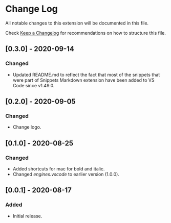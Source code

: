 # Change Log

All notable changes to this extension will be documented in this file.

Check [Keep a Changelog](http://keepachangelog.com/) for recommendations on how to structure this file.

## [0.3.0] - 2020-09-14

### Changed

- Updated README.md to reflect the fact that most of the snippets that were part of Snippets Markdown extension have been added to VS Code since v1.49.0.

## [0.2.0] - 2020-09-05

### Changed

- Change logo.

## [0.1.0] - 2020-08-25

### Changed

- Added shortcuts for mac for bold and italic.
- Changed *engines.vscode* to earlier version (1.0.0).

## [0.0.1] - 2020-08-17

### Added

- Initial release.
